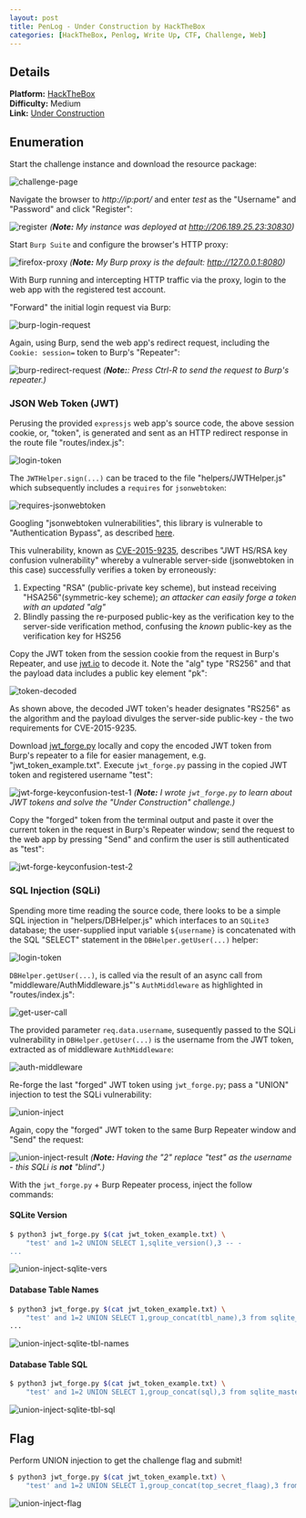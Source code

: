 ```yaml
---
layout: post
title: PenLog - Under Construction by HackTheBox
categories: [HackTheBox, Penlog, Write Up, CTF, Challenge, Web]
---
```


## Details

**Platform:** [HackTheBox](https://www.hackthebox.eu/)\
**Difficulty:** Medium\
**Link:** [Under Construction](https://app.hackthebox.eu/challenges/111)

## Enumeration

Start the challenge instance and download the resource package:

![challenge-page](/images/posts/penlog_under_construction_by_hackthebox/challenge_page.png)

Navigate the browser to _http://ip:port/_ and enter _test_ as the "Username" and "Password" and click "Register":

![register](/images/posts/penlog_under_construction_by_hackthebox/register.png)
_(**Note:** My instance was deployed at http://206.189.25.23:30830)_

Start `Burp Suite` and configure the browser's HTTP proxy:

![firefox-proxy](/images/posts/penlog_under_construction_by_hackthebox/firefox_proxy.png)
_(**Note:** My Burp proxy is the default: http://127.0.0.1:8080)_

With Burp running and intercepting HTTP traffic via the proxy, login to the web app with the registered test account.

"Forward" the initial login request via Burp:

![burp-login-request](/images/posts/penlog_under_construction_by_hackthebox/burp_login_request.png)

Again, using Burp, send the web app's redirect request, including the `Cookie: session=` token to Burp's "Repeater":

![burp-redirect-request](/images/posts/penlog_under_construction_by_hackthebox/burp_redirect_request.png)
_(**Note:**: Press Ctrl-R to send the request to Burp's repeater.)_

### JSON Web Token (JWT)

Perusing the provided `expressjs` web app's source code, the above session cookie, or, "token", is generated and sent as an HTTP redirect response in the route file "routes/index.js":

![login-token](/images/posts/penlog_under_construction_by_hackthebox/login_token.png)

The `JWTHelper.sign(...)` can be traced to the file "helpers/JWTHelper.js" which subsequently includes a `requires` for `jsonwebtoken`:

![requires-jsonwebtoken](/images/posts/penlog_under_construction_by_hackthebox/requires_jsonwebtoken.png)

Googling "jsonwebtoken vulnerabilities", this library is vulnerable to "Authentication Bypass", as described [here](https://snyk.io/test/npm/jsonwebtoken/4.0.0#npm:jsonwebtoken:20150331).

This vulnerability, known as [CVE-2015-9235](https://cve.mitre.org/cgi-bin/cvename.cgi?name=CVE-2015-9235), describes "JWT HS/RSA key confusion vulnerability" whereby a vulnerable server-side (jsonwebtoken in this case) successfully verifies a token by erroneously:
1. Expecting "RSA" (public-private key scheme), but instead receiving "HSA256"(symmetric-key scheme); _an attacker can easily forge a token with an updated "alg"_
2. Blindly passing the re-purposed public-key as the verification key to the server-side verification method, confusing the _known_ public-key as the verification key for HS256

Copy the JWT token from the session cookie from the request in Burp's Repeater, and use [jwt.io](https://jwt.io) to decode it. Note the "alg" type "RS256" and that the payload data includes a public key element "pk":

![token-decoded](/images/posts/penlog_under_construction_by_hackthebox/token_decoded.png)

As shown above, the decoded JWT token's header designates "RS256" as the algorithm and the payload divulges the server-side public-key - the two requirements for CVE-2015-9235.

Download [jwt_forge.py](https://gist.github.com/wulfgarpro/3e87ae77a7107a3e3a2453eb38a3de20) locally and copy the encoded JWT token from Burp's repeater to a file for easier management, e.g. "jwt_token_example.txt". Execute `jwt_forge.py` passing in the copied JWT token and registered username "test":

![jwt-forge-keyconfusion-test-1](/images/posts/penlog_under_construction_by_hackthebox/jwt_forge_keyconfusion_test_1.png)
_(**Note:** I wrote `jwt_forge.py` to learn about JWT tokens and solve the "Under Construction" challenge.)_

Copy the "forged" token from the terminal output and paste it over the current token in the request in Burp's Repeater window; send the request to the web app by pressing "Send" and confirm the user is still authenticated as "test":

![jwt-forge-keyconfusion-test-2](/images/posts/penlog_under_construction_by_hackthebox/jwt_forge_keyconfusion_test_2.png)

### SQL Injection (SQLi)

Spending more time reading the source code, there looks to be a simple SQL injection in "helpers/DBHelper.js" which interfaces to an `SQLite3` database; the user-supplied input variable `${username}` is concatenated with the SQL "SELECT" statement in the `DBHelper.getUser(...)` helper:

![login-token](/images/posts/penlog_under_construction_by_hackthebox/sqli_username.png)

`DBHelper.getUser(...)`, is called via the result of an async call from "middleware/AuthMiddleware.js"'s `AuthMiddleware` as highlighted in "routes/index.js":

![get-user-call](/images/posts/penlog_under_construction_by_hackthebox/get_user_call.png)

The provided parameter `req.data.username`, susequently passed to the SQLi vulnerability in `DBHelper.getUser(...)` is the username from the JWT token, extracted as of middleware `AuthMiddleware`:

![auth-middleware](/images/posts/penlog_under_construction_by_hackthebox/auth_middleware.png)

Re-forge the last "forged" JWT token using `jwt_forge.py`; pass a "UNION" injection to test the SQLi vulnerability:

![union-inject](/images/posts/penlog_under_construction_by_hackthebox/union_inject.png)

Again, copy the "forged" JWT token to the same Burp Repeater window and "Send" the request:

![union-inject-result](/images/posts/penlog_under_construction_by_hackthebox/union_inject_result.png)
_(**Note:** Having the "2" replace "test" as the username - this SQLi is **not** "blind".)_

With the `jwt_forge.py` + Burp Repeater process, inject the follow commands:

#### SQLite Version
```bash
$ python3 jwt_forge.py $(cat jwt_token_example.txt) \
    "test' and 1=2 UNION SELECT 1,sqlite_version(),3 -- -
...
```

![union-inject-sqlite-vers](/images/posts/penlog_under_construction_by_hackthebox/union_inject_sqlite_vers.png)

#### Database Table Names
```bash
$ python3 jwt_forge.py $(cat jwt_token_example.txt) \
    "test' and 1=2 UNION SELECT 1,group_concat(tbl_name),3 from sqlite_master -- -"
...
```

![union-inject-sqlite-tbl-names](/images/posts/penlog_under_construction_by_hackthebox/union_inject_sqlite_tbl_names.png)

#### Database Table SQL
```bash
$ python3 jwt_forge.py $(cat jwt_token_example.txt) \
    "test' and 1=2 UNION SELECT 1,group_concat(sql),3 from sqlite_master -- -"
```

![union-inject-sqlite-tbl-sql](/images/posts/penlog_under_construction_by_hackthebox/union_inject_sqlite_tbl_sql.png)

## Flag

Perform UNION injection to get the challenge flag and submit!

```bash
$ python3 jwt_forge.py $(cat jwt_token_example.txt) \
    "test' and 1=2 UNION SELECT 1,group_concat(top_secret_flaag),3 from flag_storage -- -"
```

![union-inject-flag](/images/posts/penlog_under_construction_by_hackthebox/union_inject_flag.png)